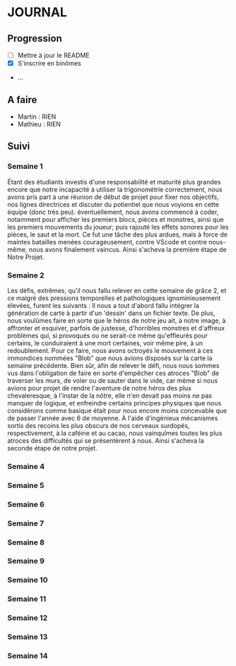 # JOURNAL
## Progression
- [ ] Mettre à jour le README
- [x] S'inscrire en binômes
- ...

## A faire
- Martin : RIEN
- Mathieu : RIEN

## Suivi
### Semaine 1
Étant des étudiants investis d'une responsabilité et maturité plus grandes encore que notre incapacité à utiliser la trigonométrie correctement, nous avons pris part à une réunion de début de projet pour fixer nos objectifs, nos lignes directrices et discuter du potientiel que nous voyions en cette équipe (donc très peu). éventuellement, nous avons commencé à coder, notamment pour afficher les premiers blocs, pièces et monstres, ainsi que les premiers mouvements du joueur; puis rajouté les effets sonores pour les pièces, le saut et la mort. Ce fut une tâche des plus ardues, mais à force de maintes batailles menées courageusement, contre VScode et contre nous-même, nous avons finalement vaincus. Ainsi s'acheva la première étape de Notre Projet.
### Semaine 2
Les défis, extrêmes, qu'il nous fallu relever en cette semaine de grâce 2, et ce malgré des pressions temporelles et pathologiques ignominieusement élevées, furent les suivants :
Il nous a tout d'abord fallu intégrer la génération de carte à partir d'un 'dessin' dans un fichier texte. De plus, nous voulûmes faire en sorte que le héros de notre jeu ait, à notre image, à affronter et esquiver, parfois de
justesse, d'horribles monstres et d'affreux problèmes qui, si provoqués ou ne serait-ce même qu'effleurés pour certains, le conduiraient à une mort certaines, voir même pire, à un redoublement. Pour ce faire, nous avons octroyés le mouvement à
ces immondices nommées "Blob" que nous avions disposés sur la carte la semaine précédente. Bien sûr, afin de relever le défi, nous nous sommes vus dans l'obligation de faire en sorte d'empêcher ces atroces "Blob" de traverser les murs, de voler ou de sauter dans le vide, car même si nous avions
pour projet de rendre l'aventure de notre héros des plus chevaleresque, à l'instar de la nôtre, elle n'en devait pas moins ne pas manquer de logique, et enfreindre certains principes physiques que nous considérons comme basique était
pour nous encore moins concevable que de passer l'année avec 6 de moyenne. À l'aide d'ingénieux mécanismes sortis des recoins les plus obscurs de nos cerveaux surdopés, respectivement, à la caféine et au cacao, nous vainquîmes toutes les plus atroces des difficultés qui se présentèrent à
nous. Ainsi s'acheva la seconde étape de notre projet.
### Semaine 4
### Semaine 5
### Semaine 6
### Semaine 7
### Semaine 8
### Semaine 9
### Semaine 10
### Semaine 11
### Semaine 12
### Semaine 13
### Semaine 14